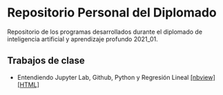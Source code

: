 # Repositorio Personal del Diplomado
Repositorio de los programas desarrollados durante el diplomado de inteligencia artificial y aprendizaje profundo 2021_01.

## Trabajos de clase
* Entendiendo Jupyter Lab, Github, Python y Regresión Lineal [[nbview]](https://www.tutorialspoint.com/jupyter/sharing_jupyter_notebook_using_github_and_nbviewer.htm "nbview")[[HTML]](https://www.tutorialspoint.com/jupyter/sharing_jupyter_notebook_using_github_and_nbviewer.htm "HTML")
